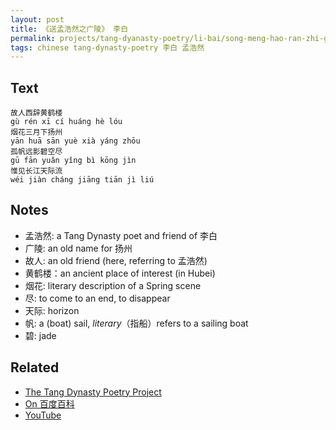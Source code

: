 ```yaml
---
layout: post
title: 《送孟浩然之广陵》 李白
permalink: projects/tang-dyanasty-poetry/li-bai/song-meng-hao-ran-zhi-guang-ling
tags: chinese tang-dynasty-poetry 李白 孟浩然
---
```


## Text

```
故人西辞黄鹤楼
gù rén xī cí huáng hè lóu
烟花三月下扬州
yān huā sān yuè xià yáng zhōu
孤帆远影碧空尽
gū fān yuǎn yǐng bì kōng jìn
惟见长江天际流
wéi jiàn cháng jiāng tiān jì liú
```

## Notes

* 孟浩然: a Tang Dynasty poet and friend of 李白
* 广陵: an old name for 扬州
* 故人: an old friend (here, referring to 孟浩然)
* 黄鹤楼：an ancient place of interest (in Hubei)
* 烟花: literary description of a Spring scene
* 尽: to come to an end, to disappear
* 天际: horizon
* 帆: a (boat) sail, *literary*（指船）refers to a sailing boat
* 碧: jade

## Related

* [The Tang Dynasty Poetry Project](/projects/tang-dynasty-poetry-project)
* [On 百度百科](https://baike.baidu.com/item/%E9%BB%84%E9%B9%A4%E6%A5%BC%E9%80%81%E5%AD%9F%E6%B5%A9%E7%84%B6%E4%B9%8B%E5%B9%BF%E9%99%B5/2804672?fromtitle=%E9%80%81%E5%AD%9F%E6%B5%A9%E7%84%B6%E4%B9%8B%E5%B9%BF%E9%99%B5&fromid=2853580)
* [YouTube](https://youtu.be/Nj__yHmC0Ms)

